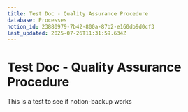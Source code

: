 ```yaml
---
title: Test Doc - Quality Assurance Procedure
database: Processes
notion_id: 23880979-7b42-800a-87b2-e160db9d0cf3
last_updated: 2025-07-26T11:31:59.634Z
---
```


# Test Doc - Quality Assurance Procedure


This is a test to see if notion-backup works

